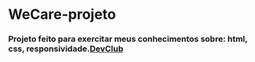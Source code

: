 # <h1>WeCare-projeto</h1>

<h3> Projeto feito para exercitar meus conhecimentos sobre: html, css, responsividade.<a href="https://rodolfomori.com.br/devclub">DevClub</h3>
